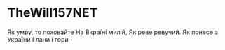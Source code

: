# TheWill157NET
Як умру, то поховайте
На Вкраїні милій,
Як реве ревучий.
Як понесе з України
І лани і гори -